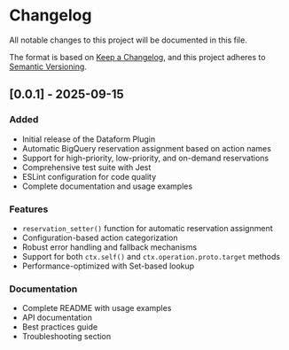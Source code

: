 # Changelog

All notable changes to this project will be documented in this file.

The format is based on [Keep a Changelog](https://keepachangelog.com/en/1.0.0/),
and this project adheres to [Semantic Versioning](https://semver.org/spec/v2.0.0.html).

## [0.0.1] - 2025-09-15

### Added

- Initial release of the Dataform Plugin
- Automatic BigQuery reservation assignment based on action names
- Support for high-priority, low-priority, and on-demand reservations
- Comprehensive test suite with Jest
- ESLint configuration for code quality
- Complete documentation and usage examples

### Features

- `reservation_setter()` function for automatic reservation assignment
- Configuration-based action categorization
- Robust error handling and fallback mechanisms
- Support for both `ctx.self()` and `ctx.operation.proto.target` methods
- Performance-optimized with Set-based lookup

### Documentation

- Complete README with usage examples
- API documentation
- Best practices guide
- Troubleshooting section
